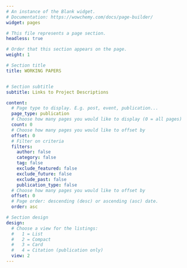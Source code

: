 ```yaml
---
# An instance of the Blank widget.
# Documentation: https://wowchemy.com/docs/page-builder/
widget: pages

# This file represents a page section.
headless: true

# Order that this section appears on the page.
weight: 1

# Section title
title: WORKING PAPERS


# Section subtitle
subtitle: Links to Project Descriptions

content:
  # Page type to display. E.g. post, event, publication...
  page_type: publication
  # Choose how many pages you would like to display (0 = all pages)
  count: 0
  # Choose how many pages you would like to offset by
  offset: 0
  # Filter on criteria
  filters:
    author: false
    category: false
    tag: false
    exclude_featured: false
    exclude_future: false
    exclude_past: false
    publication_type: false
  # Choose how many pages you would like to offset by
  offset: 0
  # Page order: descending (desc) or ascending (asc) date.
  order: asc

# Section design
design:
  # Choose a view for the listings:
  #   1 = List
  #   2 = Compact
  #   3 = Card
  #   4 = Citation (publication only)
  view: 2
---
```


